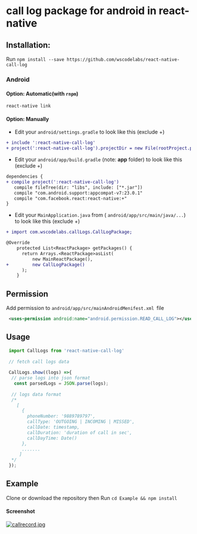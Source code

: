 # call log package for android in react-native


## Installation:
Run `npm install --save https://github.com/wscodelabs/react-native-call-log`
 

### Android

#### Option: Automatic(with `rnpm`)
`react-native link`
#### Option: Manually
* Edit your `android/settings.gradle` to look like this (exclude +)

```diff
+ include ':react-native-call-log'
+ project(':react-native-call-log').projectDir = new File(rootProject.projectDir, '../node_modules/react-native-call-log/android')
```

* Edit your `android/app/build.gradle` (note: **app** folder) to look like this (exclude +)

 ```diff
dependencies {
 + compile project(':react-native-call-log')
    compile fileTree(dir: "libs", include: ["*.jar"])
    compile "com.android.support:appcompat-v7:23.0.1"
    compile "com.facebook.react:react-native:+"
 }
 ```

* Edit your `MainApplication.java` from ( `android/app/src/main/java/...`) to look like this (exclude +)
```diff
+ import com.wscodelabs.callLogs.CallLogPackage;

@Override
    protected List<ReactPackage> getPackages() {
      return Arrays.<ReactPackage>asList(
          new MainReactPackage(),
+         new CallLogPackage()
      );
    }
```

## Permission
Add permission to `android/app/src/mainAndroidMenifest.xml `file 
```xml
 <uses-permission android:name="android.permission.READ_CALL_LOG"></uses-permission>
```
## Usage
```javascript
 import CallLogs from 'react-native-call-log'
 
 // fetch call logs data
 
 CallLogs.show((logs) =>{
  // parse logs into json format
   const parsedLogs = JSON.parse(logs);
   
  // logs data format
  /*
    [
      { 
        phoneNumber: '9889789797', 
        callType: 'OUTGOING | INCOMING | MISSED',
        callDate: timestamp,
        callDuration: 'duration of call in sec',
        callDayTime: Date()
      },
      .......
     ]
  */
 });
```
## Example 
Clone or download the repository then Run `cd Example && npm install`

#### Screenshot
[![callrecord.jpg](https://s23.postimg.org/uxrtt72wb/callrecord.jpg)](https://postimg.org/image/st7gs419j/)

